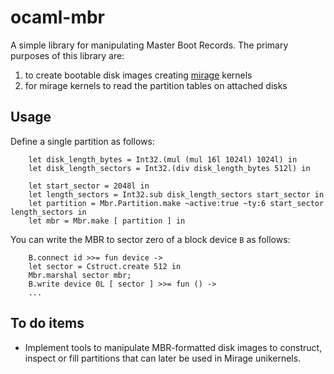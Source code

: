 ocaml-mbr
=========

A simple library for manipulating Master Boot Records. The
primary purposes of this library are:
  1. to create bootable disk images creating
     [mirage](http://www.openmirage.org/) kernels
  2. for mirage kernels to read the partition tables on
     attached disks

Usage
-----
Define a single partition as follows:
```
    let disk_length_bytes = Int32.(mul (mul 16l 1024l) 1024l) in
    let disk_length_sectors = Int32.(div disk_length_bytes 512l) in

    let start_sector = 2048l in
    let length_sectors = Int32.sub disk_length_sectors start_sector in
    let partition = Mbr.Partition.make ~active:true ~ty:6 start_sector length_sectors in
    let mbr = Mbr.make [ partition ] in
```
You can write the MBR to sector zero of a block device ```B``` as follows:
```
    B.connect id >>= fun device ->
    let sector = Cstruct.create 512 in
    Mbr.marshal sector mbr;
    B.write device 0L [ sector ] >>= fun () ->
    ...
```

To do items
-----------

* Implement tools to manipulate MBR-formatted disk images
  to construct, inspect or fill partitions that can later
  be used in Mirage unikernels.
